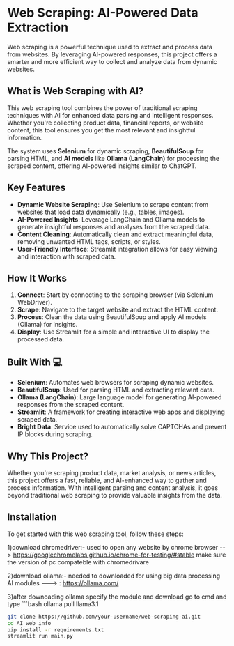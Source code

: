 # Web Scraping: AI-Powered Data Extraction

Web scraping is a powerful technique used to extract and process data from websites. By leveraging AI-powered responses, this project offers a smarter and more efficient way to collect and analyze data from dynamic websites.

## What is Web Scraping with AI?

This web scraping tool combines the power of traditional scraping techniques with AI for enhanced data parsing and intelligent responses. Whether you're collecting product data, financial reports, or website content, this tool ensures you get the most relevant and insightful information.

The system uses **Selenium** for dynamic scraping, **BeautifulSoup** for parsing HTML, and **AI models** like **Ollama (LangChain)** for processing the scraped content, offering AI-powered insights similar to ChatGPT.

## Key Features

- **Dynamic Website Scraping**: Use Selenium to scrape content from websites that load data dynamically (e.g., tables, images).
- **AI-Powered Insights**: Leverage LangChain and Ollama models to generate insightful responses and analyses from the scraped data.
- **Content Cleaning**: Automatically clean and extract meaningful data, removing unwanted HTML tags, scripts, or styles.
- **User-Friendly Interface**: Streamlit integration allows for easy viewing and interaction with scraped data.

## How It Works

1. **Connect**: Start by connecting to the scraping browser (via Selenium WebDriver).
2. **Scrape**: Navigate to the target website and extract the HTML content.
3. **Process**: Clean the data using BeautifulSoup and apply AI models (Ollama) for insights.
4. **Display**: Use Streamlit for a simple and interactive UI to display the processed data.

## Built With 💻

- **Selenium**: Automates web browsers for scraping dynamic websites.
- **BeautifulSoup**: Used for parsing HTML and extracting relevant data.
- **Ollama (LangChain)**: Large language model for generating AI-powered responses from the scraped content.
- **Streamlit**: A framework for creating interactive web apps and displaying scraped data.
- **Bright Data**: Service used to automatically solve CAPTCHAs and prevent IP blocks during scraping.

## Why This Project?

Whether you're scraping product data, market analysis, or news articles, this project offers a fast, reliable, and AI-enhanced way to gather and process information. With intelligent parsing and content analysis, it goes beyond traditional web scraping to provide valuable insights from the data.

## Installation

To get started with this web scraping tool, follow these steps:

1)download chromedriver:- used to open any website by chrome browser --> https://googlechromelabs.github.io/chrome-for-testing/#stable
make sure the version of pc compateble with chromedrivare

2)download ollama:- needed to downloaded for using big data processing AI modules   ---> : https://ollama.com/

3)after downoading ollama specify the module and download
go to cmd and type  ```bash
ollama pull llama3.1

```bash
git clone https://github.com/your-username/web-scraping-ai.git
cd AI_web_info
pip install -r requirements.txt
streamlit run main.py
